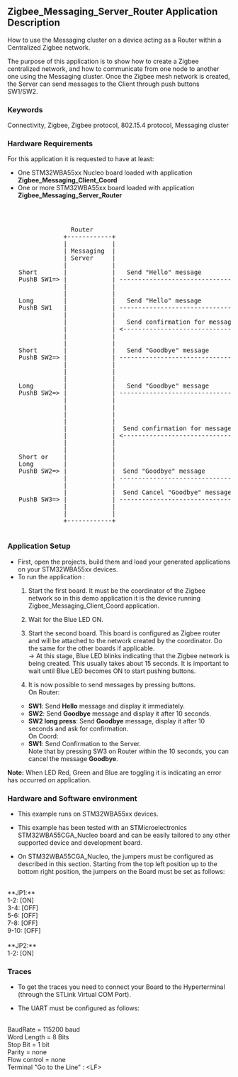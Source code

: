 ## __Zigbee_Messaging_Server_Router Application Description__

How to use the Messaging cluster on a device acting as a Router within a Centralized Zigbee network.

The purpose of this application is to show how to create a Zigbee centralized network, and how to communicate from one node to another one using the Messaging cluster. Once the Zigbee mesh network is created, the Server can send messages to the Client through push buttons SW1/SW2.

### __Keywords__

Connectivity, Zigbee, Zigbee protocol, 802.15.4 protocol, Messaging cluster  

### __Hardware Requirements__

For this application it is requested to have at least:

* One STM32WBA55xx Nucleo board loaded with application **Zigbee_Messaging_Client_Coord**
* One or more STM32WBA55xx board loaded with application **Zigbee_Messaging_Server_Router**
</br>

<pre>
	
                 Router                                               Coord.
               +------------+                                      +------------+
               |            |                                      |            |
               | Messaging  |                                      | Messaging  |       
               | Server     |                                      | Client     | 
               |            |                                      |            |
   Short       |            |   Send "Hello" message               |            |
   PushB SW1=> |            | -----------------------------------> |            |=> immediate display
               |            |                                      |            | 
			   |            |                                      |            |
   Long        |            |   Send "Hello" message               |            |
   PushB SW1   |            | -----------------------------------> |            |=> immediate display and ask for confirmation
			   |            |                                      |            |
			   |            |   Send confirmation for message ID 1 |            |
			   |            | <----------------------------------- |            |<= PushB SW1
			   |            |                                      |            |
			   |            |                                      |            |
   Short       |            |   Send "Goodbye" message             |            |
   PushB SW2=> |            | -----------------------------------> |            |=> start wait of 10 seconds
			   |            |                                      |            |
			   |            |                                      |            |=> after 10 seconds, display message
			   |            |                                      |            |
   Long 	   |            |   Send "Goodbye" message             |            |
   PushB SW2=> |            | -----------------------------------> |            |=> start wait of 10 seconds 
			   |            |                                      |            |
			   |            |                                      |            |=> after 10 seconds, display message
			   |            |                                      |            |=> ask for confirmation
			   |            |                                      |            |
			   |            |  Send confirmation for message ID 2  |            |
			   |            | <----------------------------------- |            |<= PushB SW1
			   |            |                                      |            |
			   |            |                                      |            |
   Short or    |            |                                      |            |
   Long 	   |            |                                      |            |
   PushB SW2=> |            |  Send "Goodbye" message              |            |
			   |            | -----------------------------------> |            |=> start wait of 10 seconds
			   |            |                                      |            |
			   |            |  Send Cancel "Goodbye" message       |            |
   PushB SW3=> |            | -----------------------------------> |            |=> remove "Goodbye" message
			   |            |                                      |            |
			   |            |                                      |            |
               +------------+                                      +------------+

</pre> 
  

### __Application Setup__

* First, open the projects, build them and load your generated applications on your STM32WBA55xx devices.
* To run the application :
	1. Start the first board. It must be the coordinator of the Zigbee network so in this demo application it is the device running Zigbee_Messaging_Client_Coord application.  

	2. Wait for the Blue LED ON.  

	3. Start the second board. This board is configured as Zigbee router and will be attached to the network created by the coordinator.
Do the same for the other boards if applicable.  
&rarr; At this stage, Blue LED blinks indicating that the Zigbee network is being created. This usually takes about 15 seconds. It is important to wait until Blue LED becomes ON to start pushing buttons.  

	4. It is now possible to send messages by pressing buttons.   
On Router:  
	* **SW1**: Send **Hello** message and display it immediately.     
	* **SW2**: Send **Goodbye** message and display it after 10 seconds.    
	* **SW2 long press**: Send **Goodbye** message, display it after 10 seconds and ask for confirmation.  
On Coord:  
	* **SW1**: Send Confirmation to the Server.  
Note that by pressing SW3 on Router within the 10 seconds, you can cancel the message **Goodbye**.  
 

**Note:** When LED Red, Green and Blue are toggling it is indicating an error has occurred on application.

### __Hardware and Software environment__

* This example runs on STM32WBA55xx devices.  

* This example has been tested with an STMicroelectronics STM32WBA55CGA_Nucleo board and can be easily tailored to any other supported device and development board.  

* On STM32WBA55CGA_Nucleo, the jumpers must be configured as described in this section. Starting from the top left position up to the bottom right position, the jumpers on the Board must be set as follows:
<br>    
**JP1:**</br>
1-2:  [ON]</br>
3-4:  [OFF]</br>
5-6:  [OFF]</br>
7-8:  [OFF]</br>
9-10: [OFF]</br>
<br>
**JP2:**</br>
1-2:  [ON]  

### __Traces__

* To get the traces you need to connect your Board to the Hyperterminal (through the STLink Virtual COM Port).  

* The UART must be configured as follows:  
<br>
BaudRate       = 115200 baud</br>
Word Length    = 8 Bits</br>
Stop Bit       = 1 bit</br>
Parity         = none</br>
Flow control   = none</br>
Terminal   "Go to the Line" : &lt;LF&gt;  

